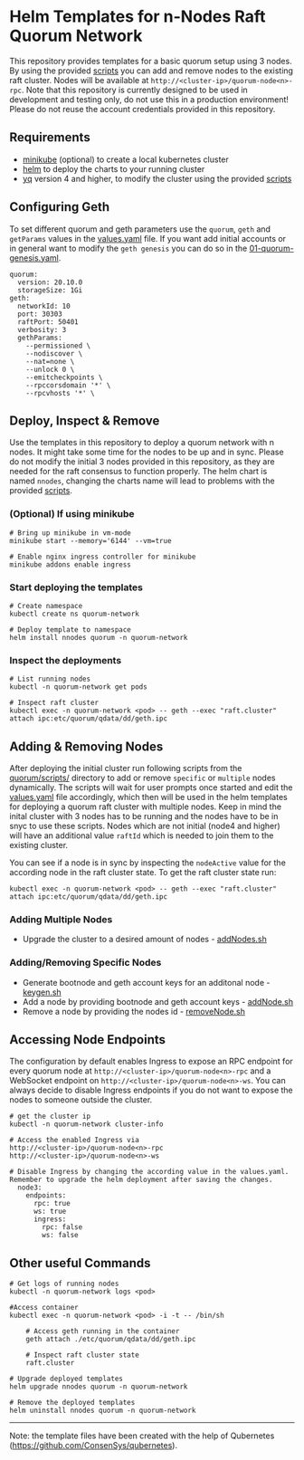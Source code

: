 # Helm Templates for n-Nodes Raft Quorum Network
This repository provides templates for a basic quorum setup using 3 nodes. By using the provided [scripts](quorum/scripts/) you can add and remove nodes to the existing raft cluster. Nodes will be available at `http://<cluster-ip>/quorum-node<n>-rpc`.  Note that this repository is currently designed to be used in development and testing only, do not use this in a production environment! Please do not reuse the account credentials provided in this repository. 

## Requirements
- [minikube](https://minikube.sigs.k8s.io/docs/start/) (optional) to create a local kubernetes cluster
- [helm](https://helm.sh/) to deploy the charts to your running cluster
- [yq](https://github.com/mikefarah/yq) version 4 and higher, to modify the cluster using the provided [scripts](quorum/scripts/)

## Configuring Geth
To set different quorum and geth parameters use the `quorum`, `geth` and `getParams` values in the [values.yaml](quorum/values.yaml) file. If you want add initial accounts or in general want to modify the `geth genesis` you can do so in the [01-quorum-genesis.yaml](quorum/templates/01-quorum-genesis.yaml). 
```
quorum: 
  version: 20.10.0
  storageSize: 1Gi
geth:
  networkId: 10
  port: 30303
  raftPort: 50401
  verbosity: 3
  gethParams: 
    --permissioned \
    --nodiscover \
    --nat=none \
    --unlock 0 \
    --emitcheckpoints \
    --rpccorsdomain '*' \
    --rpcvhosts '*' \
```

## Deploy, Inspect & Remove
Use the templates in this repository to deploy a quorum network with n nodes. It might take some time for the nodes to be up and in sync. Please do not modify the initial 3 nodes provided in this repository, as they are needed for the raft consensus to function properly. The helm chart is named `nnodes`, changing the charts name will lead to problems with the provided [scripts](quorum/scripts). 

### (Optional) If using minikube
```
# Bring up minikube in vm-mode
minikube start --memory='6144' --vm=true

# Enable nginx ingress controller for minikube
minikube addons enable ingress
```

### Start deploying the templates
```
# Create namespace
kubectl create ns quorum-network

# Deploy template to namespace
helm install nnodes quorum -n quorum-network
```

### Inspect the deployments
```
# List running nodes 
kubectl -n quorum-network get pods

# Inspect raft cluster
kubectl exec -n quorum-network <pod> -- geth --exec "raft.cluster" attach ipc:etc/quorum/qdata/dd/geth.ipc
```

## Adding & Removing Nodes
After deploying the initial cluster run following scripts from the [quorum/scripts/](quorum/scripts/) directory to add or remove `specific` or `multiple` nodes dynamically. The scripts will wait for user prompts once started and edit the [values.yaml](quorum/values.yaml) file accordingly, which then will be used in the helm templates for deploying a quorum raft cluster with multiple nodes. Keep in mind the inital cluster with 3 nodes has to be running and the nodes have to be in snyc to use these scripts. Nodes which are not initial (node4 and higher) will have an additional value `raftId` which is needed to join them to the existing cluster. 

You can see if a node is in sync by inspecting the `nodeActive` value for the according node in the raft cluster state. To get the raft cluster state run:
```
kubectl exec -n quorum-network <pod> -- geth --exec "raft.cluster" attach ipc:etc/quorum/qdata/dd/geth.ipc
```

### Adding Multiple Nodes
- Upgrade the cluster to a desired amount of nodes - [addNodes.sh](quorum/scripts/addNodes.sh)

### Adding/Removing Specific Nodes
- Generate bootnode and geth account keys for an additonal node - [keygen.sh](quorum/scripts/keygen.sh)
- Add a node by providing bootnode and geth account keys - [addNode.sh](quorum/scripts/addNode.sh)  
- Remove a node by providing the nodes id - [removeNode.sh](quorum/scripts/removeNode.sh)

## Accessing Node Endpoints
The configuration by default enables Ingress to expose an RPC endpoint for every quorum node at `http://<cluster-ip>/quorum-node<n>-rpc` and a WebSocket endpoint on `http://<cluster-ip>/quorum-node<n>-ws`. You can always decide to disable Ingress endpoints if you do not want to expose the nodes to someone outside the cluster. 

```
# get the cluster ip
kubectl -n quorum-network cluster-info 

# Access the enabled Ingress via 
http://<cluster-ip>/quorum-node<n>-rpc
http://<cluster-ip>/quorum-node<n>-ws

# Disable Ingress by changing the according value in the values.yaml. Remember to upgrade the helm deployment after saving the changes. 
  node3:
    endpoints:
      rpc: true 
      ws: true
      ingress: 
        rpc: false
        ws: false
```

## Other useful Commands
```
# Get logs of running nodes 
kubectl -n quorum-network logs <pod>

#Access container
kubectl exec -n quorum-network <pod> -i -t -- /bin/sh

    # Access geth running in the container 
    geth attach ./etc/quorum/qdata/dd/geth.ipc

    # Inspect raft cluster state
    raft.cluster

# Upgrade deployed templates
helm upgrade nnodes quorum -n quorum-network

# Remove the deployed templates
helm uninstall nnodes quorum -n quorum-network
```
---
Note: the template files have been created with the help of Qubernetes (https://github.com/ConsenSys/qubernetes).